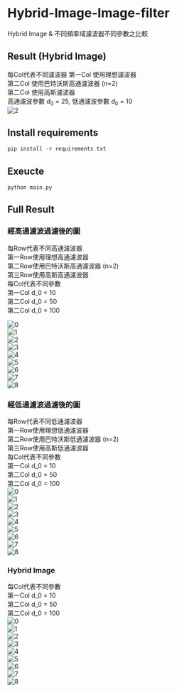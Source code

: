# Hybrid-Image-Image-filter

Hybrid Image & 不同頻率域濾波器不同參數之比較 <br>
## Result (Hybrid Image)
每Col代表不同濾波器
第一Col 使用理想濾波器<br>
第二Col 使用巴特沃斯高通濾波器 (n=2)<br>
第二Col 使用高斯濾波器<br>
高通濾波參數 $d_0$ = 25, 低通濾波參數 $d_0$ = 10<br>
![2](https://user-images.githubusercontent.com/49235533/210935900-ca72b6ac-7a74-440b-8048-0e5f46d3d756.jpg)

## Install requirements
```C
pip install -r requirements.txt
```

## Exeucte
```C
python main.py
```

## Full Result
### 經高通濾波過濾後的圖 
每Row代表不同高通濾波器<br>
第一Row使用理想高通濾波器<br>
第二Row使用巴特沃斯高通濾波器 (n=2)<br>
第三Row使用高斯高通濾波器<br>
每Col代表不同參數<br>
第一Col d_0 = 10<br>
第二Col d_0 = 50<br>
第二Col d_0 = 100<br>

![0](https://user-images.githubusercontent.com/49235533/210935622-b9500371-4090-46cb-ba0e-757b31d141b4.jpg)<br>
![1](https://user-images.githubusercontent.com/49235533/210935632-10380e6d-6d00-43b9-9035-3202fa5f3aa7.jpg)<br>
![2](https://user-images.githubusercontent.com/49235533/210935641-85a4003c-14dc-4be9-9305-d3e419238cf0.jpg)<br>
![3](https://user-images.githubusercontent.com/49235533/210935647-4553a447-eaef-4469-af81-2c6580925e26.jpg)<br>
![4](https://user-images.githubusercontent.com/49235533/210935650-f508c73f-ccab-41f9-b1a7-e9879efaf8c1.jpg)<br>
![5](https://user-images.githubusercontent.com/49235533/210935655-c08e88ac-bd3f-4ba3-a66c-7318e133de1b.jpg)<br>
![6](https://user-images.githubusercontent.com/49235533/210935667-9d698f64-e9b1-4a84-96d5-52cf86849011.jpg)<br>
![7](https://user-images.githubusercontent.com/49235533/210935671-e47b04c9-c036-4bb0-83e7-aecd859d3bc1.jpg)<br>
![8](https://user-images.githubusercontent.com/49235533/210935678-9c041d44-02e3-4d3b-9670-b6beeea0cba8.jpg)

### 經低通濾波過濾後的圖
每Row代表不同低通濾波器<br>
第一Row使用理想低通濾波器<br>
第二Row使用巴特沃斯低通濾波器 (n=2)<br>
第三Row使用高斯低通濾波器<br>
每Col代表不同參數<br>
第一Col d_0 = 10<br>
第二Col d_0 = 50<br>
第二Col d_0 = 100<br>
![0](https://user-images.githubusercontent.com/49235533/210935698-469e483a-7a55-463b-8e65-09ae2bee7553.jpg)<br>
![1](https://user-images.githubusercontent.com/49235533/210935709-cae8e518-287b-48ab-9070-b7cc35e9f95b.jpg)<br>
![2](https://user-images.githubusercontent.com/49235533/210935713-54c0b08f-ffa1-47e2-b8ee-cf245240070a.jpg)<br>
![3](https://user-images.githubusercontent.com/49235533/210935718-db21906f-fdde-4607-90e3-79b3e9ec50d8.jpg)<br>
![4](https://user-images.githubusercontent.com/49235533/210935722-d790e7d5-24ee-4caa-bbc6-217cd14d5f9f.jpg)<br>
![5](https://user-images.githubusercontent.com/49235533/210935724-05615d30-43d8-4863-a988-5b59c006003d.jpg)<br>
![6](https://user-images.githubusercontent.com/49235533/210935728-0de18aca-e8e9-46aa-92b9-7b71c4e2b9c6.jpg)<br>
![7](https://user-images.githubusercontent.com/49235533/210935735-325f6b04-e9aa-432e-978e-f29ab60f21bc.jpg)<br>
![8](https://user-images.githubusercontent.com/49235533/210935737-c6f806dd-b9f2-485a-9efb-d3d62e1cb460.jpg)

### Hybrid Image
每Col代表不同參數<br>
第一Col d_0 = 10<br>
第二Col d_0 = 50<br>
第二Col d_0 = 100<br>
![0](https://user-images.githubusercontent.com/49235533/210935768-0d497098-0b16-4f43-ae07-a00e944d1f15.jpg)<br>
![1](https://user-images.githubusercontent.com/49235533/210935779-5e249bf0-8982-4006-a66c-0b1e03aa16b4.jpg)<br>
![2](https://user-images.githubusercontent.com/49235533/210935785-c1e04ab5-74f2-4a1e-85df-c8f0d0621b3c.jpg)<br>
![3](https://user-images.githubusercontent.com/49235533/210935790-a41734e3-aba6-4fc0-aa33-644693a7190e.jpg)<br>
![4](https://user-images.githubusercontent.com/49235533/210935794-79b13ff0-156b-41d2-82d5-0cae7e8e5f5e.jpg)<br>
![5](https://user-images.githubusercontent.com/49235533/210935797-ff75aa64-97b0-47c1-ab0d-fa87aa7bd927.jpg)<br>
![6](https://user-images.githubusercontent.com/49235533/210935803-0b804f7d-b9b7-4889-8c18-9f0b34cd47f6.jpg)<br>
![7](https://user-images.githubusercontent.com/49235533/210935806-12cc9f57-8776-4ba1-b6c0-482c457a28f0.jpg)<br>
![8](https://user-images.githubusercontent.com/49235533/210935832-28600b16-b02e-43d6-b8cf-0389f4d33678.jpg)
